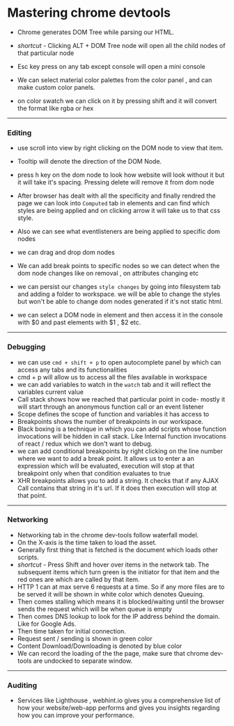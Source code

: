 
# Mastering chrome devtools

- Chrome generates DOM Tree while parsing our HTML.
- *shortcut* - Clicking ALT + DOM Tree node will open all the child nodes of that particular node
- Esc key press on any tab except console will open a mini console

- We can select material color palettes from the color panel , and can make custom color panels.
- on color swatch we can click on it by pressing shift and it will convert the format  like rgba or hex

---
### Editing

- use scroll into view by right clicking on the DOM node to view that item.
- Tooltip will denote the direction of the DOM Node.
- press h key on the dom node to look how website will look without it but it will take it's spacing. Pressing delete will remove it from dom node

- After browser has dealt with all the specificity and finally rendred the page we can look into `Computed` tab in elements and can find which styles are being applied and on clicking arrow it will take us to that css style.
- Also we can see what eventlisteners are being applied to specific dom nodes
- we can drag and drop dom nodes
- We can add break points to specific nodes so we can detect when the dom node changes like on removal , on attributes changing etc
- we can persist our changes `style changes` by going into filesystem tab and adding a folder to workspace. we will be able to change the styles but won't be able to change dom nodes generated if it's not static html.
- we can select a DOM node in element and then access it in the console with $0 and past elements with $1 , $2 etc.

---

### Debugging

- we can use `cmd + shift + p` to open autocomplete panel by which can access any tabs and its functionalities
- cmd + p will allow us to access all the files available in workspace
- we can add variables to watch in the `watch` tab and it will reflect the variables current value
- Call stack shows how we reached that particular point in code- mostly it will start through an anonymous function call or an event listener
- Scope defines the scope of function and variables it has access to
- Breakpoints shows the number of breakpoints in our workspace.
-  Black boxing is a technique in which you can add scripts whose function invocations will be hidden in call stack. Like Internal function invocations of react / redux which we don't want to debug.
- we can add conditional breakpoints by right clicking on the line number where we want to add a break point. It allows us to enter a an expression which will be evaluated, execution will stop at that breakpoint only when that condition evaluates to true 
- XHR breakpoints allows you to add a string. It checks that if any AJAX Call contains that string in it's url. If it does then execution will stop at that point.

---

### Networking

- Networking tab in the chrome dev-tools follow waterfall model. 
- On the X-axis is the time taken to load the asset.
- Generally first thing that is fetched is the document which loads other scripts.
-  *shortcut* - Press Shift and hover over items in the network tab. The subsequent items which turn green is the initiator for that item and the red ones are which are called by that item. 
- HTTP 1 can at max serve 6 requests at a time. So if any more files are to be served it will be shown in white color which denotes Queuing.
- Then comes stalling which means it is blocked/waiting until the browser sends the request which will be when queue is empty
- Then comes DNS lookup to look for the IP address behind the domain. Like for Google Ads.
- Then time taken for initial connection.
- Request sent / sending is shown in green color
- Content Download/Downloading is denoted by blue color
- We can record the loading of the the page, make sure that chrome dev-tools are undocked to separate window.
---

### Auditing

- Services like Lighthouse , webhint.io gives you a comprehensive list of how your website/web-app performs and gives you insights regarding how you can improve your performance.
<!--stackedit_data:
eyJoaXN0b3J5IjpbLTI0MTY3MjYxMCw0MTYwODM4NjUsNDE2MD
gzODY1LDQxNjA4Mzg2NSwtNjIyMTY4NjMxLDEwMTk5MzgwMDUs
MTkyNTg5OTQxNiwxMDE5OTM4MDA1LC0xMDI4NDYwMjU5LDc1Mj
gzNDc1Niw1NzIwNTc2OTIsLTE1NTA0ODA4MDEsMTU0MzE2NDU1
MSw1MTExMTIxNTYsMTM1MzYzMDg5NCw2NzgyMzE2NTQsNDY4MD
c0Mzc2LC0yNjM5MzM0OTEsLTExMTk2NzcwODYsMTQ5OTQwMzU2
OF19
-->